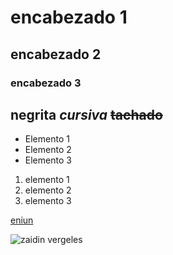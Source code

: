 # encabezado 1
## encabezado 2
### encabezado 3

**negrita**
*cursiva*
~~tachado~~
---

- Elemento 1
- Elemento 2
- Elemento 3

1. elemento 1
2. elemento 2
3. elemento 3  

  <!-- comentario -->

[eniun](https://www.eniun.com/)

![zaidin vergeles](https://imgs.search.brave.com/3SPjE-iW1-5LzIwS3QF2XiEWpiEJS8h9D6StuwsYOKE/rs:fit:860:0:0:0/g:ce/aHR0cHM6Ly93d3cu/ZWxpbmRlcGVuZGll/bnRlZGVncmFuYWRh/LmVzL3NpdGVzL2Rl/ZmF1bHQvZmlsZXMv/c3R5bGVzL2xhcmdl/L3B1YmxpYy9jaXVk/YWRhbmlhL2luc3Rh/bGFjaW9uZXMuanBn/P2l0b2s9WjdGNkZK/T1M)
